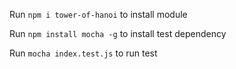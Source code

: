 Run `npm i tower-of-hanoi` to install module

Run `npm install mocha -g` to install test dependency

Run `mocha index.test.js` to run test
